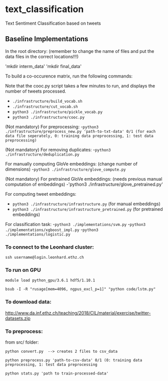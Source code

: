 # text_classification
Text Sentiment Classification based on tweets

## Baseline Implementations

In the root directory: (remember to change the name of files and put the data files
in the correct locations!!!)

'mkdir interm_data'
'mkdir final_data'

To build a co-occurence matrix, run the following commands:

Note that the cooc.py script takes a few minutes to run, and displays the number of tweets processed.

- `./infrastructure/build_vocab.sh`
- `./infrastructure/cut_vocab.sh`
- `python3 ./infrastructure/pickle_vocab.py`
- `python3 ./infrastructure/cooc.py`

(Not mandatory) For preprocessing:
-`python3 ./infrastructure/preprocess_new.py 'path-to-txt-data' 0/1 (for each data file seperately, 0: training data preprocessing, 1: test data preprocessing)`

(Not mandatory) For removing duplicates: 
-`python3 ./infrastructure/deduplication.py`

For manually computing GloVe embeddings: (change number of dimensions)
-`python3 ./infrastructure/glove_compute.py`

(Not mandatory) For pretrained GloVe embeddings: (needs previous manual computation of embeddings)
-'python3 ./infrastructure/glove_pretrained.py'

For computing tweet embeddings:
- `python3 ./infrastructure/infrastructure.py` (for manual embeddings)
- `python3 ./infrastructure/infrastructure_pretrained.py` (for pretrained embeddings)

For classification task:
-`python3 ./implementations/svm.py`
-`python3 ./implementations/xgboost_impl.py`
-`python3 ./implementations/logistic.py`

### To connect to the Leonhard cluster:
`ssh username@login.leonhard.ethz.ch`

### To run on GPU
`module load python_gpu/3.6.1 hdf5/1.10.1`

`bsub -I -R "rusage[mem=4096, ngpus_excl_p=1]" "python code/lstm.py"`

### To download data:
http://www.da.inf.ethz.ch/teaching/2018/CIL/material/exercise/twitter-datasets.zip

### To preprocess:
from src/ folder:

    python convert.py  --> creates 2 files to csv_data

    python preprocess.py 'path-to-csv-data' 0/1 (0: training data preprocessing, 1: test data preprocessing

    python stats.py 'path to train-processed-data'

